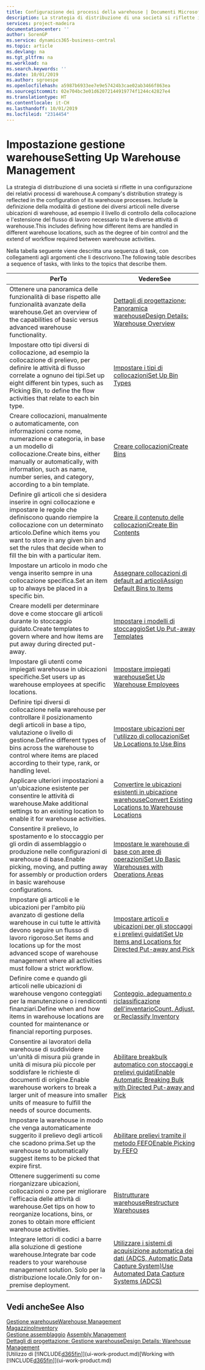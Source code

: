 ```yaml
---
title: Configurazione dei processi della warehouse | Documenti Microsoft
description: La strategia di distribuzione di una società si riflette in una configurazione dei relativi processi di warehouse. Include la definizione della modalità di gestione dei diversi articoli nelle diverse ubicazioni di warehouse, ad esempio il livello di controllo della collocazione e l'estensione del flusso di lavoro necessario tra le diverse attività di warehouse.
services: project-madeira
documentationcenter: ''
author: SorenGP
ms.service: dynamics365-business-central
ms.topic: article
ms.devlang: na
ms.tgt_pltfrm: na
ms.workload: na
ms.search.keywords: ''
ms.date: 10/01/2019
ms.author: sgroespe
ms.openlocfilehash: a5987b6933ee7e9e57424b3cae02ab3466f863ea
ms.sourcegitcommit: 02e704bc3e01d62072144919774f1244c42827e4
ms.translationtype: HT
ms.contentlocale: it-CH
ms.lasthandoff: 10/01/2019
ms.locfileid: "2314454"
---
```

# <a name="setting-up-warehouse-management"></a><span data-ttu-id="b36f3-104">Impostazione gestione warehouse</span><span class="sxs-lookup"><span data-stu-id="b36f3-104">Setting Up Warehouse Management</span></span>
<span data-ttu-id="b36f3-105">La strategia di distribuzione di una società si riflette in una configurazione dei relativi processi di warehouse.</span><span class="sxs-lookup"><span data-stu-id="b36f3-105">A company's distribution strategy is reflected in the configuration of its warehouse processes.</span></span> <span data-ttu-id="b36f3-106">Include la definizione della modalità di gestione dei diversi articoli nelle diverse ubicazioni di warehouse, ad esempio il livello di controllo della collocazione e l'estensione del flusso di lavoro necessario tra le diverse attività di warehouse.</span><span class="sxs-lookup"><span data-stu-id="b36f3-106">This includes defining how different items are handled in different warehouse locations, such as the degree of bin control and the extend of workflow required between warehouse activities.</span></span>  

 <span data-ttu-id="b36f3-107">Nella tabella seguente viene descritta una sequenza di task, con collegamenti agli argomenti che li descrivono.</span><span class="sxs-lookup"><span data-stu-id="b36f3-107">The following table describes a sequence of tasks, with links to the topics that describe them.</span></span>   

|<span data-ttu-id="b36f3-108">**Per**</span><span class="sxs-lookup"><span data-stu-id="b36f3-108">**To**</span></span>|<span data-ttu-id="b36f3-109">**Vedere**</span><span class="sxs-lookup"><span data-stu-id="b36f3-109">**See**</span></span>|  
|------------|-------------|  
|<span data-ttu-id="b36f3-110">Ottenere una panoramica delle funzionalità di base rispetto alle funzionalità avanzate della warehouse.</span><span class="sxs-lookup"><span data-stu-id="b36f3-110">Get an overview of the capabilities of basic versus advanced warehouse functionality.</span></span>|[<span data-ttu-id="b36f3-111">Dettagli di progettazione: Panoramica warehouse</span><span class="sxs-lookup"><span data-stu-id="b36f3-111">Design Details: Warehouse Overview</span></span>](design-details-warehouse-overview.md)|  
|<span data-ttu-id="b36f3-112">Impostare otto tipi diversi di collocazione, ad esempio la collocazione di prelievo, per definire le attività di flusso correlate a ognuno dei tipi.</span><span class="sxs-lookup"><span data-stu-id="b36f3-112">Set up eight different bin types, such as Picking Bin, to define the flow activities that relate to each bin type.</span></span>|[<span data-ttu-id="b36f3-113">Impostare i tipi di collocazioni</span><span class="sxs-lookup"><span data-stu-id="b36f3-113">Set Up Bin Types</span></span>](warehouse-how-to-set-up-bin-types.md)|  
|<span data-ttu-id="b36f3-114">Creare collocazioni, manualmente o automaticamente, con informazioni come nome, numerazione e categoria, in base a un modello di collocazione.</span><span class="sxs-lookup"><span data-stu-id="b36f3-114">Create bins, either manually or automatically, with information, such as name, number series, and category, according to a bin template.</span></span>|[<span data-ttu-id="b36f3-115">Creare collocazioni</span><span class="sxs-lookup"><span data-stu-id="b36f3-115">Create Bins</span></span>](warehouse-how-to-create-individual-bins.md)|  
|<span data-ttu-id="b36f3-116">Definire gli articoli che si desidera inserire in ogni collocazione e impostare le regole che definiscono quando riempire la collocazione con un determinato articolo.</span><span class="sxs-lookup"><span data-stu-id="b36f3-116">Define which items you want to store in any given bin and set the rules that decide when to fill the bin with a particular item.</span></span>|[<span data-ttu-id="b36f3-117">Creare il contenuto delle collocazioni</span><span class="sxs-lookup"><span data-stu-id="b36f3-117">Create Bin Contents</span></span>](warehouse-how-to-set-up-bin-contents.md)|  
|<span data-ttu-id="b36f3-118">Impostare un articolo in modo che venga inserito sempre in una collocazione specifica.</span><span class="sxs-lookup"><span data-stu-id="b36f3-118">Set an item up to always be placed in a specific bin.</span></span>|[<span data-ttu-id="b36f3-119">Assegnare collocazioni di default ad articoli</span><span class="sxs-lookup"><span data-stu-id="b36f3-119">Assign Default Bins to Items</span></span>](warehouse-how-to-assign-default-bins-to-items.md)|
|<span data-ttu-id="b36f3-120">Creare modelli per determinare dove e come stoccare gli articoli durante lo stoccaggio guidato.</span><span class="sxs-lookup"><span data-stu-id="b36f3-120">Create templates to govern where and how items are put away during directed put-away.</span></span>|[<span data-ttu-id="b36f3-121">Impostare i modelli di stoccaggio</span><span class="sxs-lookup"><span data-stu-id="b36f3-121">Set Up Put-away Templates</span></span>](warehouse-how-to-set-up-put-away-templates.md)|
|<span data-ttu-id="b36f3-122">Impostare gli utenti come impiegati warehouse in ubicazioni specifiche.</span><span class="sxs-lookup"><span data-stu-id="b36f3-122">Set users up as warehouse employees at specific locations.</span></span>|[<span data-ttu-id="b36f3-123">Impostare impiegati warehouse</span><span class="sxs-lookup"><span data-stu-id="b36f3-123">Set Up Warehouse Employees</span></span>](warehouse-how-to-set-up-warehouse-employees.md)|
|<span data-ttu-id="b36f3-124">Definire tipi diversi di collocazione nella warehouse per controllare il posizionamento degli articoli in base a tipo, valutazione o livello di gestione.</span><span class="sxs-lookup"><span data-stu-id="b36f3-124">Define different types of bins across the warehouse to control where items are placed according to their type, rank, or handling level.</span></span>|[<span data-ttu-id="b36f3-125">Impostare ubicazioni per l'utilizzo di collocazioni</span><span class="sxs-lookup"><span data-stu-id="b36f3-125">Set Up Locations to Use Bins</span></span>](warehouse-how-to-set-up-locations-to-use-bins.md)|
|<span data-ttu-id="b36f3-126">Applicare ulteriori impostazioni a un'ubicazione esistente per consentire le attività di warehouse.</span><span class="sxs-lookup"><span data-stu-id="b36f3-126">Make additional settings to an existing location to enable it for warehouse activities.</span></span>|[<span data-ttu-id="b36f3-127">Convertire le ubicazioni esistenti in ubicazione warehouse</span><span class="sxs-lookup"><span data-stu-id="b36f3-127">Convert Existing Locations to Warehouse Locations</span></span>](warehouse-how-to-convert-existing-locations-to-warehouse-locations.md)|
|<span data-ttu-id="b36f3-128">Consentire il prelievo, lo spostamento e lo stoccaggio per gli ordin di assemblaggio o produzione nelle configurazioni di warehouse di base.</span><span class="sxs-lookup"><span data-stu-id="b36f3-128">Enable picking, moving, and putting away for assembly or production orders in basic warehouse configurations.</span></span>|[<span data-ttu-id="b36f3-129">Impostare le warehouse di base con aree di operazioni</span><span class="sxs-lookup"><span data-stu-id="b36f3-129">Set Up Basic Warehouses with Operations Areas</span></span>](warehouse-how-to-set-up-basic-warehouses-with-operations-areas.md)|  
|<span data-ttu-id="b36f3-130">Impostare gli articoli e le ubicazioni per l'ambito più avanzato di gestione della warehouse in cui tutte le attività devono seguire un flusso di lavoro rigoroso.</span><span class="sxs-lookup"><span data-stu-id="b36f3-130">Set items and locations up for the most advanced scope of warehouse management where all activities must follow a strict workflow.</span></span>|[<span data-ttu-id="b36f3-131">Impostare articoli e ubicazioni per gli stoccaggi e i prelievi guidati</span><span class="sxs-lookup"><span data-stu-id="b36f3-131">Set Up Items and Locations for Directed Put-away and Pick</span></span>](warehouse-how-to-set-up-items-for-directed-put-away-and-pick.md)|  
|<span data-ttu-id="b36f3-132">Definire come e quando gli articoli nelle ubicazioni di warehouse vengono conteggiati per la manutenzione o i rendiconti finanziari.</span><span class="sxs-lookup"><span data-stu-id="b36f3-132">Define when and how items in warehouse locations are counted for maintenance or financial reporting purposes.</span></span>|[<span data-ttu-id="b36f3-133">Conteggio, adeguamento o riclassificazione dell'inventario</span><span class="sxs-lookup"><span data-stu-id="b36f3-133">Count, Adjust, or Reclassify Inventory</span></span>](inventory-how-count-adjust-reclassify.md)|
|<span data-ttu-id="b36f3-134">Consentire ai lavoratori della warehouse di suddividere un'unità di misura più grande in unità di misura più piccole per soddisfare le richieste di documenti di origine.</span><span class="sxs-lookup"><span data-stu-id="b36f3-134">Enable warehouse workers to break a larger unit of measure into smaller units of measure to fulfill the needs of source documents.</span></span>|[<span data-ttu-id="b36f3-135">Abilitare breakbulk automatico con stoccaggi e prelievi guidati</span><span class="sxs-lookup"><span data-stu-id="b36f3-135">Enable Automatic Breaking Bulk with Directed Put-away and Pick</span></span>](warehouse-enable-automatic-breaking-bulk-with-directed-put-away-and-pick.md)|  
|<span data-ttu-id="b36f3-136">Impostare la warehouse in modo che venga automaticamente suggerito il prelievo degli articoli che scadono prima.</span><span class="sxs-lookup"><span data-stu-id="b36f3-136">Set up the warehouse to automatically suggest items to be picked that expire first.</span></span>|[<span data-ttu-id="b36f3-137">Abilitare prelievi tramite il metodo FEFO</span><span class="sxs-lookup"><span data-stu-id="b36f3-137">Enable Picking by FEFO</span></span>](warehouse-picking-by-fefo.md)|
|<span data-ttu-id="b36f3-138">Ottenere suggerimenti su come riorganizzare ubicazioni, collocazioni o zone per migliorare l'efficacia delle attività di warehouse.</span><span class="sxs-lookup"><span data-stu-id="b36f3-138">Get tips on how to reorganize locations, bins, or zones to obtain more efficient warehouse activities.</span></span>|[<span data-ttu-id="b36f3-139">Ristrutturare warehouse</span><span class="sxs-lookup"><span data-stu-id="b36f3-139">Restructure Warehouses</span></span>](warehouse-how-to-restructure-warehouses.md)|
|<span data-ttu-id="b36f3-140">Integrare lettori di codici a barre alla soluzione di gestione warehouse.</span><span class="sxs-lookup"><span data-stu-id="b36f3-140">Integrate bar code readers to your warehouse management solution.</span></span> <span data-ttu-id="b36f3-141">Solo per la distribuzione locale.</span><span class="sxs-lookup"><span data-stu-id="b36f3-141">Only for on-premise deployment.</span></span>|[<span data-ttu-id="b36f3-142">Utilizzare i sistemi di acquisizione automatica dei dati (ADCS, Automatic Data Capture System)</span><span class="sxs-lookup"><span data-stu-id="b36f3-142">Use Automated Data Capture Systems (ADCS)</span></span>](warehouse-use-automated-data-capture-systems-adcs.md)|

## <a name="see-also"></a><span data-ttu-id="b36f3-143">Vedi anche</span><span class="sxs-lookup"><span data-stu-id="b36f3-143">See Also</span></span>  
[<span data-ttu-id="b36f3-144">Gestione warehouse</span><span class="sxs-lookup"><span data-stu-id="b36f3-144">Warehouse Management</span></span>](warehouse-manage-warehouse.md)  
[<span data-ttu-id="b36f3-145">Magazzino</span><span class="sxs-lookup"><span data-stu-id="b36f3-145">Inventory</span></span>](inventory-manage-inventory.md)  
<span data-ttu-id="b36f3-146">[Gestione assemblaggio](assembly-assemble-items.md)  </span><span class="sxs-lookup"><span data-stu-id="b36f3-146">[Assembly Management](assembly-assemble-items.md)  </span></span>  
[<span data-ttu-id="b36f3-147">Dettagli di progettazione: Gestione warehouse</span><span class="sxs-lookup"><span data-stu-id="b36f3-147">Design Details: Warehouse Management</span></span>](design-details-warehouse-management.md)  
<span data-ttu-id="b36f3-148">[Utilizzo di [!INCLUDE[d365fin](includes/d365fin_md.md)]](ui-work-product.md)</span><span class="sxs-lookup"><span data-stu-id="b36f3-148">[Working with [!INCLUDE[d365fin](includes/d365fin_md.md)]](ui-work-product.md)</span></span>
